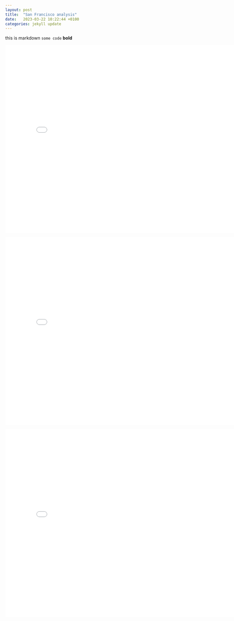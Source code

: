 ```yaml
---
layout: post
title:  "San Francisco analysis"
date:   2023-03-22 10:22:44 +0100
categories: jekyll update
---
```


this is markdown `some code` <b>bold</b>

<embed
       type="text/html"
       src="/pie_chart.html"
       width="800"
       height="600"
       >

<embed
       type="text/html"
       src="/bokeh.html"
       width="800"
       height="600"
       >

<embed
       type="text/html"
       src="/map of SF.html"
       width="800"
       height="600"
       >